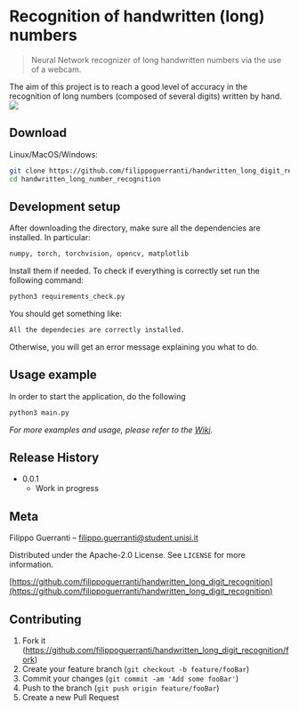 # Recognition of handwritten (long) numbers
> Neural Network recognizer of long handwritten numbers via the use of a webcam.

The aim of this project is to reach a good level of accuracy in the recognition of long numbers (composed of several digits) written by hand. 
![](header.png)

## Download

Linux/MacOS/Windows:

```sh
git clone https://github.com/filippoguerranti/handwritten_long_digit_recognition.git
cd handwritten_long_number_recognition
```

## Development setup

After downloading the directory, make sure all the dependencies are installed.
In particular: 

```sh
numpy, torch, torchvision, opencv, matplotlib
```

Install them if needed. To check if everything is correctly set run the following command:

```sh
python3 requirements_check.py
```

You should get something like:

```sh
All the dependecies are correctly installed.
```

Otherwise, you will get an error message explaining you what to do.

## Usage example

In order to start the application, do the following

```sh
python3 main.py
```

_For more examples and usage, please refer to the [Wiki][wiki]._


## Release History

* 0.0.1
    * Work in progress

## Meta

Filippo Guerranti – filippo.guerranti@student.unisi.it

Distributed under the Apache-2.0 License. See ``LICENSE`` for more information.

[https://github.com/filippoguerranti/handwritten_long_digit_recognition](https://github.com/filippoguerranti/handwritten_long_digit_recognition)

## Contributing

1. Fork it (<https://github.com/filippoguerranti/handwritten_long_digit_recognition/fork>)
2. Create your feature branch (`git checkout -b feature/fooBar`)
3. Commit your changes (`git commit -am 'Add some fooBar'`)
4. Push to the branch (`git push origin feature/fooBar`)
5. Create a new Pull Request

<!-- Markdown link & img dfn's -->
[wiki]: https://github.com/filippoguerranti/handwritten_long_digit_recognition/wiki
